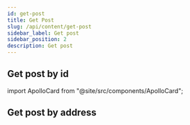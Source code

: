 ```yaml
---
id: get-post
title: Get Post
slug: /api/content/get-post
sidebar_label: Get post
sidebar_position: 2
description: Get post
---
```


## Get post by id

import ApolloCard from "@site/src/components/ApolloCard";

<ApolloCard queryName="getPostById" />

## Get post by address

<ApolloCard queryName="getPostByAddress" />
